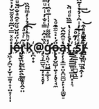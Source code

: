 # j̴͖͎̗̪̞̦̬͎̫͍̘̝̩̤̟̜̩̩ͤͯ̿̇͆͂ͣ̊͌̌̓͐ͩ̓́ͫͣ̚͠e̵̷̋̍̈́̎̆ͧ̋ͤ̂ͣ̐̈́ͧ̈̓͜҉̦̣͍̞̩̙̗̣͔̣͚r̡̗̞͉̰̪̲͕̖̲͇̱̥̭̠̤͐̃ͬ͑ͣ͘͟͡͠kͮͪ̇͗͒̉͗̒ͫ̈̑̏҉̙̪̟̟@̡͉̹͇̬͉̲̹͓͔̥̦ͯ̏̍̑͐̿ͨ̐̓ͥ̃ͧͫͭ̅̄ͪͮͮ͢͢͢ģ̷̛͔͈͔̤̺̳̝̲͔̹̽ͫ̋͌ͬ̍͑̾̅ͤ̑͑̓̈͗ͧ̕͞ö̵̶̢̢̡̬̻͎͍̹̦̥͔̘̼́̍̇͛͌̑ͦ̀ͅa̡̦̹̞̳͓̤̝̪̼̻̣̙̩̩͚̬̠͑ͧ̂͂̑̆ͅt̡̔ͤ̍̾̔̿̏ͤͩ̈̀̚͘҉͈͇̗͇̲̲͈͓̲̤̪͓̩͉.̴͇͓̳̝̜͕̪̮͉͇͑̓̋ͦ͘͠ͅṡͨͬ͐̍̓ͥ̑͗̉̉ͭ̃̂̀͢͜҉̭͔̮͎̲̫̟̭̜̦i̽̓͊ͣͧ͒͝͏̵̸̞̻̯̱̙̟͉̭̳̣͚͉̘ͅ
